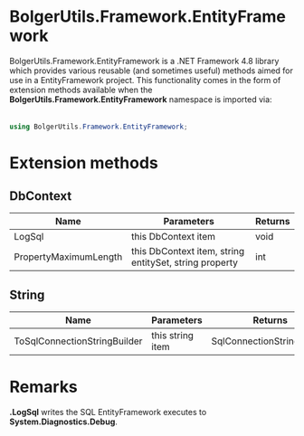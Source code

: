 # BolgerUtils.Framework.EntityFramework

BolgerUtils.Framework.EntityFramework is a .NET Framework 4.8 library which provides various reusable (and sometimes useful) methods aimed for use in a EntityFramework project. This functionality comes in the form of extension methods available when the **BolgerUtils.Framework.EntityFramework** namespace is imported via:

######

```csharp
using BolgerUtils.Framework.EntityFramework;
```

# Extension methods

## DbContext

Name | Parameters | Returns
--- | --- | ---
LogSql | this DbContext item | void
PropertyMaximumLength | this DbContext item, string entitySet, string property | int

## String

Name | Parameters | Returns
--- | --- | ---
ToSqlConnectionStringBuilder | this string item | SqlConnectionStringBuilder

# Remarks

**.LogSql** writes the SQL EntityFramework executes to **System.Diagnostics.Debug**.
